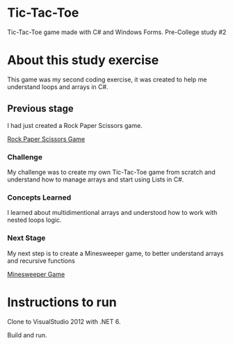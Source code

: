 # Tic-Tac-Toe
Tic-Tac-Toe game made with C# and Windows Forms.
Pre-College study #2

# About this study exercise
This game was my second coding exercise, it was created to help me understand loops and arrays in C#.
## Previous stage
I had just created a Rock Paper Scissors game.

[Rock Paper Scissors Game](https://github.com/sergiofpaim/Rock-Paper-Scissors)
### Challenge 
My challenge was to create my own Tic-Tac-Toe game from scratch and understand how to manage arrays and start using Lists in C#.
### Concepts Learned
I learned about multidimentional arrays and understood how to work with nested loops logic.
### Next Stage
My next step is to create a Minesweeper game, to better understand arrays and recursive functions

[Minesweeper Game](https://github.com/sergiofpaim/Minesweeper)
# Instructions to run
Clone to VisualStudio 2012 with .NET 6.

Build and run.
